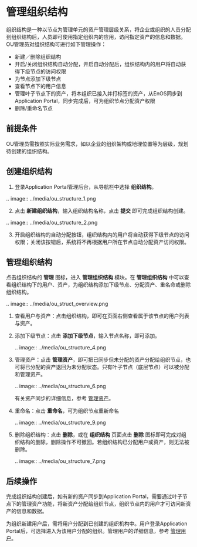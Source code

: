 # 管理组织结构

组织结构是一种以节点为管理单元的资产管理层级关系，将企业或组织的人员分配到组织结构后，人员即可使用指定组织内的应用，访问指定资产的信息和数据。OU管理员对组织结构可进行如下管理操作：

- 新建／删除组织结构
- 开启/关闭组织结构自动分配，开启自动分配后，组织结构内的用户将自动获得下级节点的访问权限
- 为节点添加下级节点
- 查看节点下的用户信息
- 管理叶子节点下的资产，将本组织已接入并打标签的资产，从EnOS同步到Application Portal，同步完成后，可为组织节点分配资产权限
- 删除/重命名节点

## 前提条件

OU管理员需按照实际业务需求，如以企业的组织架构或地理位置等为层级，规划待创建的组织结构。



## 创建组织结构

1. 登录Application Portal管理后台，从导航栏中选择 **组织结构**。

  .. image:: ../media/ou_structure_1.png

2. 点击 **新建组织结构**，输入组织结构名称，点击 **提交** 即可完成组织结构创建。

  .. image:: ../media/ou_structure_2.png

3. 开启组织结构的自动分配按钮，组织结构内的用户将自动获得下级节点的访问权限；关闭该按钮后，系统将不再根据用户所在节点自动分配资产访问权限。



## 管理组织结构

点击组织结构的 **管理** 图标，进入 **管理组织结构** 模块。在 **管理组织结构** 中可以查看组织结构下的用户、资产，为组织结构添加下级节点、分配资产、重名命或删除组织结构。

  .. image:: ../media/ou_struct_overview.png

1. 查看用户与资产：点击组织结构，即可在页面右侧查看属于该节点的用户列表与资产。

2. 添加下级节点：点击 **添加下级节点**，输入节点名称，即可添加。

   .. image:: ../media/ou_structure_4.png

3. 管理资产：点击 **管理资产**，即可把已同步但未分配的资产分配给组织节点，也可将已分配的资产退回为未分配状态。只有叶子节点（底层节点）可以被分配和管理资产。

   .. image:: ../media/ou_structure_6.png

   有关资产同步的详细信息，参考 [管理资产](managing_asset_permission)。

4. 重命名：点击 **重命名**，可为组织节点重新命名

   .. image:: ../media/ou_structure_9.png

5. 删除组织结构：点击 **删除**，或在 **组织结构** 页面点击 **删除** 图标即可完成对组织结构的删除，删除操作不可撤回。若组织结构已分配用户或资产，则无法被删除。

   .. image:: ../media/ou_structure_7.png


## 后续操作

完成组织结构创建后，如有新的资产同步到Application Portal，需要通过叶子节点下的管理资产功能，将新资产分配给组织节点，组织节点内的用户才可访问新资产的信息和数据。

为组织新建用户后，需将用户分配到已创建的组织机构中。用户登录Application Portal后，可选择进入为该用户分配的组织。管理用户的详细信息，参考 [管理用户](managing_users)。

<!-- end -->
